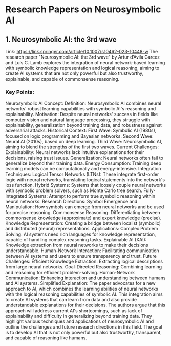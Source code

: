 # Research Papers on Neurosymbolic AI

## 1. Neurosymbolic AI: the 3rd wave
Link: https://link.springer.com/article/10.1007/s10462-023-10448-w
The research paper "Neurosymbolic AI: the 3rd wave" by Artur d’Avila Garcez and Luís C. Lamb explores the integration of neural network-based learning with symbolic knowledge representation and logical reasoning, aiming to create AI systems that are not only powerful but also trustworthy, explainable, and capable of commonsense reasoning.

### Key Points:
Neurosymbolic AI Concept:
Definition: Neurosymbolic AI combines neural networks' robust learning capabilities with symbolic AI's reasoning and explainability.
Motivation: Despite neural networks' success in fields like computer vision and natural language processing, they struggle with explainability, generalization beyond training data, and robustness against adversarial attacks.
Historical Context:
First Wave: Symbolic AI (1980s), focused on logic programming and Bayesian networks.
Second Wave: Neural AI (2010s), based on deep learning.
Third Wave: Neurosymbolic AI, aiming to blend the strengths of the first two waves.
Current Challenges:
Explainability: Neural networks lack intuitive explanations for their decisions, raising trust issues.
Generalization: Neural networks often fail to generalize beyond their training data.
Energy Consumption: Training deep learning models can be computationally and energy-intensive.
Integration Techniques:
Logical Tensor Networks (LTNs): These integrate first-order logic with neural networks, translating logical statements into the network's loss function.
Hybrid Systems: Systems that loosely couple neural networks with symbolic problem solvers, such as Monte Carlo tree search.
Fully-Integrated Systems: Attempt to perform true symbolic reasoning within neural networks.
Research Directions:
Symbol Emergence and Manipulation: How symbols can emerge from neural networks and be used for precise reasoning.
Commonsense Reasoning: Differentiating between commonsense knowledge (approximate) and expert knowledge (precise).
Knowledge Representation: Creating a bridge between localist (symbolic) and distributed (neural) representations.
Applications:
Complex Problem Solving: AI systems need rich languages for knowledge representation, capable of handling complex reasoning tasks.
Explainable AI (XAI): Knowledge extraction from neural networks to make their decisions understandable.
Human-Network Interaction: Facilitating communication between AI systems and users to ensure transparency and trust.
Future Challenges:
Efficient Knowledge Extraction: Extracting logical descriptions from large neural networks.
Goal-Directed Reasoning: Combining learning and reasoning for efficient problem-solving.
Human-Network Communication: Enhancing interaction and understanding between humans and AI systems.
Simplified Explanation:
The paper advocates for a new approach to AI, which combines the learning abilities of neural networks with the logical reasoning capabilities of symbolic AI. This integration aims to create AI systems that can learn from data and also provide understandable explanations for their decisions. The authors argue that this approach will address current AI's shortcomings, such as lack of explainability and difficulty in generalizing beyond training data. They highlight various techniques and applications of neurosymbolic AI and outline the challenges and future research directions in this field. The goal is to develop AI that is not only powerful but also trustworthy, transparent, and capable of reasoning like humans.

